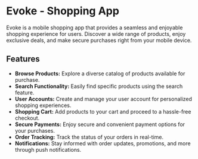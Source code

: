 # Evoke - Shopping App

Evoke is a mobile shopping app that provides a seamless and enjoyable shopping experience for users. Discover a wide range of products, enjoy exclusive deals, and make secure purchases right from your mobile device.

## Features

- **Browse Products:** Explore a diverse catalog of products available for purchase.
- **Search Functionality:** Easily find specific products using the search feature.
- **User Accounts:** Create and manage your user account for personalized shopping experiences.
- **Shopping Cart:** Add products to your cart and proceed to a hassle-free checkout.
- **Secure Payments:** Enjoy secure and convenient payment options for your purchases.
- **Order Tracking:** Track the status of your orders in real-time.
- **Notifications:** Stay informed with order updates, promotions, and more through push notifications.
